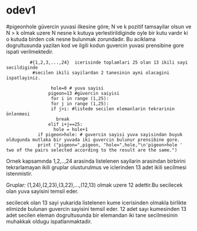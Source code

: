 # odev1
#pigeonhole
güvercin yuvasi ilkesine göre; N ve k pozitif tamsayilar olsun ve N > k olmak uzere N nesne k kutuya yerlestirildiginde oyle bir kutu vardır ki o kutuda birden cok nesne bulunmak zorundadır.
Bu aciklama dogrultusunda yazilan kod  ve ilgili kodun guvercin yuvasi prensibine gore ispati verilmektedir.

             
             
             #{1,2,3,...,24}  icerisinde toplamlari 25 olan 13 ikili sayi secildiginde
              #secilen ikili sayilardan 2 tanesinin ayni olacagini ispatlayiniz.

                     hole=0 # yuva sayisi
                    pigeon=13 #güvercin saiyisi
                     for i in range (1,25): 
                     for j in range (1,25):
                     if j>i: #listede secilen elemanlarin tekrarinin önlenmesi
                       break
                    elif i+j==25: 
                      hole = hole+1
                if pigeon>hole: # guvercin sayisi yuva sayisindan buyuk oldugunda mutlaka bir yuvada iki guvercin bulunur prensibine gore.
                print ("pigeon=",pigeon, "hole=",hole,"\n'pigeon>hole '  two of the pairs selected according to the result are the same.")
 
 

Ornek kapsamında 1,2,..,24 arasinda listelenen sayilarin arasindan birbirini tekrarlamayan ikili gruplar olusturulmus ve iclerinden 13 adet ikili secilmesi istenmistir.

Gruplar: (1,24),(2,23),(3,22),...,(12,13) olmak uzere 12 adettir.Bu secilecek olan yuva sayisini temsil eder.

secilecek olan 13 sayi yukarida listelenen kume icerisinden olmakla birlikte elimizde bulunan guvercin sayisini temsil eder.
12 adet sayı kumesinden 13 adet secilen eleman dogrultusunda  bir elemandan iki tane secilmesinin muhakkak oldugu ispatlanmaktadir.
